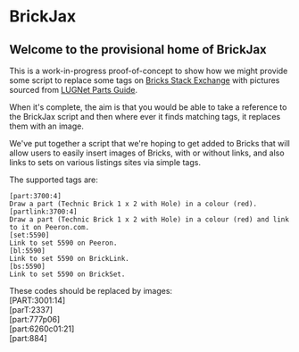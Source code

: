 # BrickJax
## Welcome to the provisional home of BrickJax

This is a work-in-progress proof-of-concept to show how we might provide some script to replace some tags on [Bricks Stack Exchange](http://bricks.stackexchange.com) with pictures sourced from [LUGNet Parts Guide](http://guide.lugnet.com/partsref/).

When it's complete, the aim is that you would be able to take a reference to the BrickJax script and then where ever it finds matching tags, it replaces them with an image.

We've put together a script that we're hoping to get added to Bricks that will allow users to easily insert images of Bricks, with or without links, and also links to sets on various listings sites via simple tags.

The supported tags are:

    [part:3700:4]
    Draw a part (Technic Brick 1 x 2 with Hole) in a colour (red).
    [partlink:3700:4]
    Draw a part (Technic Brick 1 x 2 with Hole) in a colour (red) and link to it on Peeron.com.
    [set:5590]
    Link to set 5590 on Peeron.
    [bl:5590]
    Link to set 5590 on BrickLink.
    [bs:5590]
    Link to set 5590 on BrickSet.

These codes should be replaced by images:  
[PART:3001:14]  
[parT:2337]  
[part:777p06]  
[part:6260c01:21]  
[part:884]  